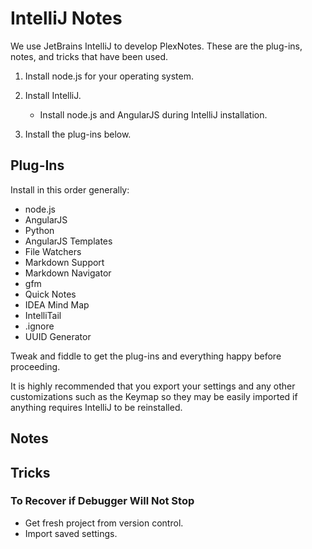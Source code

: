 # IntelliJ Notes

We use JetBrains IntelliJ to develop PlexNotes. These are the plug-ins,
notes, and tricks that have been used.

 1. Install node.js for your operating system.

 2. Install IntelliJ.
    * Install node.js and AngularJS during IntelliJ installation.

 3. Install the plug-ins below.

## Plug-Ins

Install in this order generally:

- node.js
- AngularJS
- Python
- AngularJS Templates
- File Watchers
- Markdown Support
- Markdown Navigator
- gfm
- Quick Notes
- IDEA Mind Map
- IntelliTail
- .ignore
- UUID Generator

Tweak and fiddle to get the plug-ins and everything happy before
proceeding.

It is highly recommended that you export your settings and any other
customizations such as the Keymap so they may be easily imported if
anything requires IntelliJ to be reinstalled.

## Notes


## Tricks

### To Recover if Debugger Will Not Stop

- Get fresh project from version control.
- Import saved settings.


